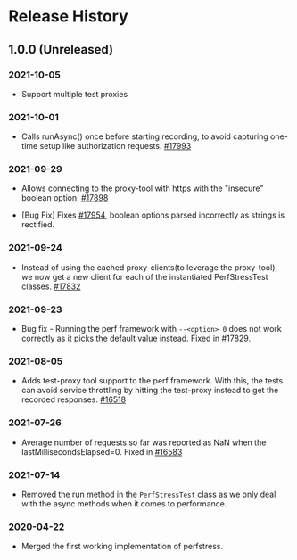 # Release History

## 1.0.0 (Unreleased)

### 2021-10-05

- Support multiple test proxies

### 2021-10-01

- Calls runAsync() once before starting recording, to avoid capturing one-time setup like authorization requests.
  [#17993](https://github.com/Azure/azure-sdk-for-js/pull/17993)

### 2021-09-29

- Allows connecting to the proxy-tool with https with the "insecure" boolean option.
  [#17898](https://github.com/Azure/azure-sdk-for-js/pull/17898)

- [Bug Fix] Fixes [#17954](https://github.com/Azure/azure-sdk-for-js/issues/17954), boolean options parsed incorrectly as strings is rectified.

### 2021-09-24

- Instead of using the cached proxy-clients(to leverage the proxy-tool), we now get a new client for each of the instantiated PerfStressTest classes. [#17832](https://github.com/Azure/azure-sdk-for-js/pull/17832)

### 2021-09-23

- Bug fix - Running the perf framework with `--<option> 0` does not work correctly as it picks the default value instead. Fixed in [#17829](https://github.com/Azure/azure-sdk-for-js/pull/17829).

### 2021-08-05

- Adds test-proxy tool support to the perf framework. With this, the tests can avoid service throttling by hitting the test-proxy instead to get the recorded responses.
  [#16518](https://github.com/Azure/azure-sdk-for-js/pull/16518)

### 2021-07-26

- Average number of requests so far was reported as NaN when the lastMillisecondsElapsed=0.
  Fixed in [#16583](https://github.com/Azure/azure-sdk-for-js/pull/16583)

### 2021-07-14

- Removed the run method in the `PerfStressTest` class as we only deal with the async methods when it comes to performance.

### 2020-04-22

- Merged the first working implementation of perfstress.
